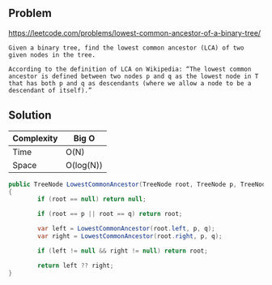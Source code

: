 ## Problem

https://leetcode.com/problems/lowest-common-ancestor-of-a-binary-tree/

```
Given a binary tree, find the lowest common ancestor (LCA) of two given nodes in the tree.

According to the definition of LCA on Wikipedia: “The lowest common ancestor is defined between two nodes p and q as the lowest node in T that has both p and q as descendants (where we allow a node to be a descendant of itself).”
```

## Solution

| Complexity | Big O |
|------------|-------|
| Time       | O(N)  |
| Space      | O(log(N))  |

```csharp
public TreeNode LowestCommonAncestor(TreeNode root, TreeNode p, TreeNode q)
{
        if (root == null) return null;

        if (root == p || root == q) return root;

        var left = LowestCommonAncestor(root.left, p, q);
        var right = LowestCommonAncestor(root.right, p, q);

        if (left != null && right != null) return root;

        return left ?? right;
}
```
